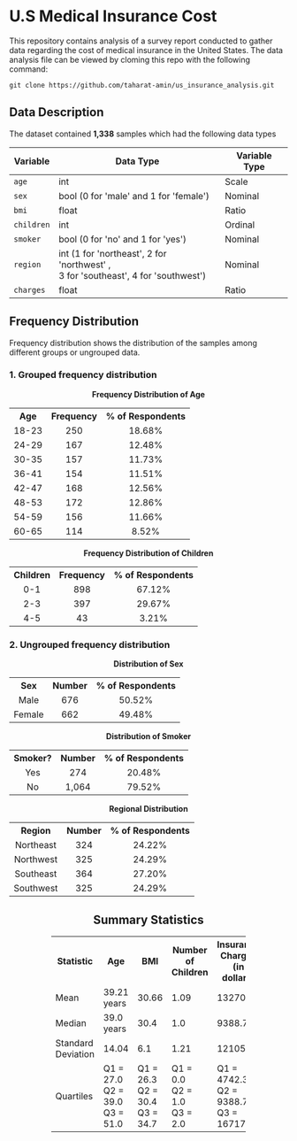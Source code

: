 # **U.S Medical Insurance Cost**

This repository contains analysis of a survey report conducted to gather data regarding the cost of medical insurance in the United States. The data analysis file can be viewed by cloming this repo with the following command:

```git
git clone https://github.com/taharat-amin/us_insurance_analysis.git
```

## Data Description

The dataset contained **1,338** samples which had the following data types

<div align="center">

|<center>Variable</center> | <center>Data Type</center> | <center>Variable Type</center> |
|-|-|-|
| `age` | int | Scale |
| `sex` | bool (0 for 'male' and 1 for 'female') | Nominal |
| `bmi` | float | Ratio |
| `children` | int | Ordinal |
| `smoker` | bool (0 for 'no' and 1 for 'yes') | Nominal |
| `region` | int (1 for 'northeast', 2 for 'northwest' , <br>3 for 'southeast', 4 for 'southwest') | Nominal |
| `charges` | float | Ratio |

</div>

## Frequency Distribution
Frequency distribution shows the distribution of the samples among different groups or ungrouped data.

### 1. Grouped frequency distribution

<div align="center">

<b>Frequency Distribution of Age</b>

<table style="width:100%; text-align:center;">
  <tr>
    <th>Age</th>
    <th>Frequency</th>
    <th>% of Respondents</th>
  </tr>
  <tr>
    <td>18-23</td>
    <td>250</td>
    <td>18.68%</td>
  </tr>
  <tr>
    <td>24-29</td>
    <td>167</td>
    <td>12.48%</td>
  </tr>
  <tr>
    <td>30-35</td>
    <td>157</td>
    <td>11.73%</td>
  </tr>
  <tr>
    <td>36-41</td>
    <td>154</td>
    <td>11.51%</td>
  </tr>
  <tr>
    <td>42-47</td>
    <td>168</td>
    <td>12.56%</td>
  </tr>
  <tr>
    <td>48-53</td>
    <td>172</td>
    <td>12.86%</td>
  </tr>
  <tr>
    <td>54-59</td>
    <td>156</td>
    <td>11.66%</td>
  </tr>
  <tr>
    <td>60-65</td>
    <td>114</td>
    <td>8.52%</td>
  </tr>
</table>

<b>Frequency Distribution of Children</b>

<table style="width:100%; text-align:center;">
  <tr>
    <th>Children</th>
    <th>Frequency</th>
    <th>% of Respondents</th>
  </tr>
  <tr>
    <td>0-1</td>
    <td>898</td>
    <td>67.12%</td>
  </tr>
  <tr>
    <td>2-3</td>
    <td>397</td>
    <td>29.67%</td>
  </tr>
  <tr>
    <td>4-5</td>
    <td>43</td>
    <td>3.21%</td>
  </tr>
</table>


</div>

### 2. Ungrouped frequency distribution

<div align="center">

<b> Distribution of Sex </b>
<table style="width:100%; text-align:center;">
<tr>
<th>Sex</th>
<th>Number</th>
<th>% of Respondents</th>
</tr>
<tr>
<td>Male</td>
<td>676</td>
<td>50.52%</td>
</tr>
<tr>
<td>Female</td>
<td>662</td>
<td>49.48%</td>
</tr>
</table>

<b> Distribution of Smoker </b>
<table style="width:100%; text-align:center;">
<tr>
<th>Smoker?</th>
<th>Number</th>
<th>% of Respondents</th>
</tr>
<tr>
<td>Yes</td>
<td>274</td>
<td>20.48%</td>
</tr>
<tr>
<td>No</td>
<td>1,064</td>
<td>79.52%</td>
</tr>
</table>

<b> Regional Distribution </b>
<table style="width:100%; text-align:center;">
<tr>
<th>Region</th>
<th>Number</th>
<th>% of Respondents</th>
</tr>
<tr>
<td>Northeast</td>
<td>324</td>
<td>24.22%</td>
</tr>
<tr>
<td>Northwest</td>
<td>325</td>
<td>24.29%</td>
</tr>
<tr>
<td>Southeast</td>
<td>364</td>
<td>27.20%</td>
</tr>
<tr>
<td>Southwest</td>
<td>325</td>
<td>24.29%</td>
</tr>
</table>

## Summary Statistics
<table style="width: 70%;">
  <tr>
    <th style="width: 20%;">Statistic</th>
    <th style="width: 20%;">Age</th>
    <th style="width: 20%;">BMI</th>
    <th style="width: 20%;">Number of Children</th>
    <th style="width: 20%;">Insurance Charges (in dollars)</th>
  </tr>
  <tr>
    <td>Mean</td>
    <td>39.21 years</td>
    <td>30.66</td>
    <td>1.09</td>
    <td>13270.42</td>
  </tr>
  <tr>
    <td>Median</td>
    <td>39.0 years</td>
    <td>30.4</td>
    <td>1.0</td>
    <td>9388.75</td>
  </tr>
  <tr>
    <td>Standard Deviation</td>
    <td>14.04</td>
    <td>6.1</td>
    <td>1.21</td>
    <td>12105.48</td>
  </tr>
  <tr>
    <td>Quartiles</td>
    <td>Q1 = 27.0<br>Q2 = 39.0<br>Q3 = 51.0</td>
    <td>Q1 = 26.3<br>Q2 = 30.4<br>Q3 = 34.7</td>
    <td>Q1 = 0.0<br>Q2 = 1.0<br>Q3 = 2.0</td>
    <td>Q1 = 4742.31<br>Q2 = 9388.75<br>Q3 = 16717.01</td>
  </tr>
</table>
